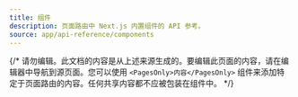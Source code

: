 ```yaml
---
title: 组件
description: 页面路由中 Next.js 内置组件的 API 参考。
source: app/api-reference/components
---
```


{/* 请勿编辑。此文档的内容是从上述来源生成的。要编辑此页面的内容，请在编辑器中导航到源页面。您可以使用 `<PagesOnly>内容</PagesOnly>` 组件来添加特定于页面路由的内容。任何共享内容都不应被包装在组件中。 */}